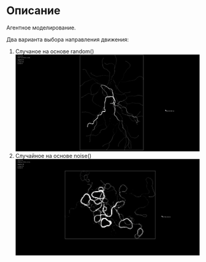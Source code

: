 # Описание

Агентное моделирование.

Два варианта выбора направления движения:
1. Случаное на основе random()  
  ![](img/pure_random.png)
3. Случайное на основе noise()  
   ![](img/noise_random.png)

